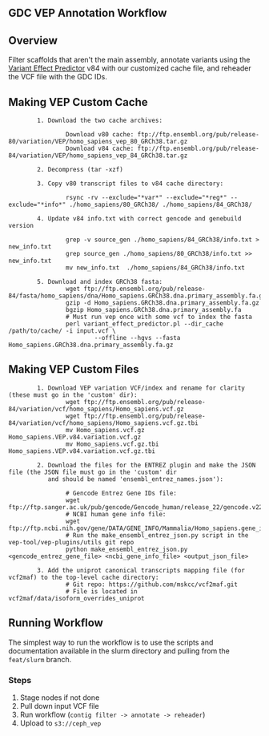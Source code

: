 GDC VEP Annotation Workflow 
---

## Overview

Filter scaffolds that aren't the main assembly, annotate variants using the 
[Variant Effect Predictor](http://useast.ensembl.org/info/docs/tools/vep/index.html)
v84 with our customized cache file, and reheader the VCF file with the GDC
IDs.

## Making VEP Custom Cache

```
        1. Download the two cache archives:

                Download v80 cache: ftp://ftp.ensembl.org/pub/release-80/variation/VEP/homo_sapiens_vep_80_GRCh38.tar.gz
                Download v84 cache: ftp://ftp.ensembl.org/pub/release-84/variation/VEP/homo_sapiens_vep_84_GRCh38.tar.gz

        2. Decompress (tar -xzf)

        3. Copy v80 transcript files to v84 cache directory:

                rsync -rv --exclude="*var*" --exclude="*reg*" --exclude="*info*" ./homo_sapiens/80_GRCh38/ ./homo_sapiens/84_GRCh38/

        4. Update v84 info.txt with correct gencode and genebuild version

                grep -v source_gen ./homo_sapiens/84_GRCh38/info.txt > new_info.txt
                grep source_gen ./homo_sapiens/80_GRCh38/info.txt >> new_info.txt
                mv new_info.txt  ./homo_sapiens/84_GRCh38/info.txt

        5. Download and index GRCh38 fasta:
                wget ftp://ftp.ensembl.org/pub/release-84/fasta/homo_sapiens/dna/Homo_sapiens.GRCh38.dna.primary_assembly.fa.gz
                gzip -d Homo_sapiens.GRCh38.dna.primary_assembly.fa.gz
                bgzip Homo_sapiens.GRCh38.dna.primary_assembly.fa
                # Must run vep once with some vcf to index the fasta
                perl variant_effect_predictor.pl --dir_cache /path/to/cache/ -i input.vcf \
                        --offline --hgvs --fasta Homo_sapiens.GRCh38.dna.primary_assembly.fa.gz
```

## Making VEP Custom Files

```
        1. Download VEP variation VCF/index and rename for clarity (these must go in the 'custom' dir):
                wget ftp://ftp.ensembl.org/pub/release-84/variation/vcf/homo_sapiens/Homo_sapiens.vcf.gz
                wget ftp://ftp.ensembl.org/pub/release-84/variation/vcf/homo_sapiens/Homo_sapiens.vcf.gz.tbi
                mv Homo_sapiens.vcf.gz Homo_sapiens.VEP.v84.variation.vcf.gz
                mv Homo_sapiens.vcf.gz.tbi Homo_sapiens.VEP.v84.variation.vcf.gz.tbi

        2. Download the files for the ENTREZ plugin and make the JSON file (the JSON file must go in the 'custom' dir
           and should be named 'ensembl_entrez_names.json'):

                # Gencode Entrez Gene IDs file:
                wget ftp://ftp.sanger.ac.uk/pub/gencode/Gencode_human/release_22/gencode.v22.metadata.EntrezGene.gz
                # NCBI human gene info file:
                wget ftp://ftp.ncbi.nih.gov/gene/DATA/GENE_INFO/Mammalia/Homo_sapiens.gene_info.gz
                # Run the make_ensembl_entrez_json.py script in the vep-tool/vep-plugins/utils git repo
                python make_ensembl_entrez_json.py <gencode_entrez_gene_file> <ncbi_gene_info_file> <output_json_file>

        3. Add the uniprot canonical transcripts mapping file (for vcf2maf) to the top-level cache directory:
                # Git repo: https://github.com/mskcc/vcf2maf.git
                # File is located in vcf2maf/data/isoform_overrides_uniprot
```

## Running Workflow

The simplest way to run the workflow is to use the scripts and documentation available in the
slurm directory and pulling from the `feat/slurm` branch.

### Steps

1. Stage nodes if not done
2. Pull down input VCF file
3. Run workflow (`contig filter -> annotate -> reheader`)
4. Upload to `s3://ceph_vep` 
